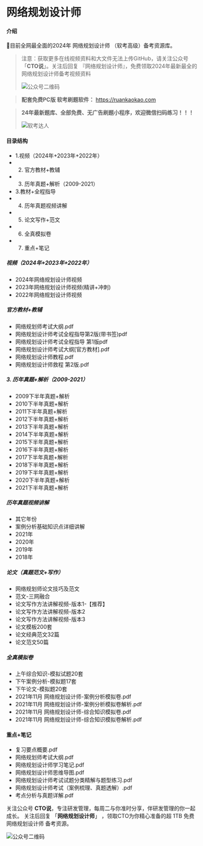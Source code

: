# 网络规划设计师

#### 介绍
💯目前全网最全面的2024年 网络规划设计师 （软考高级）备考资源库。

> 注意：获取更多在线视频资料和大文件无法上传GitHub，请关注公众号「**CTO说**」。关注后回复  『网络规划设计师』，免费领取2024年最新最全的网络规划设计师备考视频资料
>
> ![公众号二维码](https://chaidingoss.oss-cn-hangzhou.aliyuncs.com/qrcode.jpg)

>  **配套免费PC版 软考刷题软件：** 
>  https://ruankaokao.com

> **24年最新题库、全部免费、无广告刷题小程序，欢迎微信扫码练习！！！**
>
> ![软考达人](https://chaidingoss.oss-cn-hangzhou.aliyuncs.com/ruankao/share/%E7%BD%91%E7%BB%9C%E8%A7%84%E5%88%92%E8%AE%BE%E8%AE%A1%E5%B8%88-github.png?x-oss-process=image/resize,w_258,h_258,limit_0)

#### 目录结构
 - 1.视频（2024年+2023年+2022年）
 - 2. 官方教材+教辅
 - 3. 历年真题+解析（2009-2021）
 - 3.教材+全程指导
 - 4. 历年真题视频讲解
 - 5. 论文写作+范文
 - 6. 全真模拟卷
 - 7. 重点+笔记

##### 视频（2024年+2023年+2022年）
 - 2024年网络规划设计师视频
 - 2023年网络规划设计师视频(精讲+冲刺)
 - 2022年网络规划设计师视频
 
   
##### 官方教材+教辅
 - 网络规划师考试大纲.pdf
 - 网络规划设计师考试全程指导第2版(带书签)pdf
 - 网络规划设计师考试全程指导 第1版pdf
 - 网络规划设计师考试大纲[官方教材].pdf
 - 网络规划设计师教程.pdf
 - 网络规划设计师救程 第2版.pdf
 
 
##### 3. 历年真题+解析（2009-2021）
 - 2009下半年真题+解析
 - 2010下半年真题+解析
 - 2011下半年真题+解析
 - 2012下半年真题+解析
 - 2013下半年真题+解析
 - 2014下半年真题+解析
 - 2015下半年真题+解析
 - 2016下半年真题+解析
 - 2017下半年真题+解析
 - 2018下半年真题+解析
 - 2019下半年真题+解析
 - 2020下半年真题+解析
 - 2021下半年真题+解析
 
##### 历年真题视频讲解
 - 其它年份
 - 案例分析基础知识点详细讲解
 - 2021年
 - 2020年
 - 2019年
 - 2018年

##### 论文（真题范文+写作）
 - 网络规划师论文技巧及范文
 - 范文-三网融合
 - 论文写作方法讲解视频-版本1-【推荐】
 - 论文写作方法讲解视频-版本2
 - 论文写作方法讲解视频-版本3
 - 论文模板200套
 - 论文经典范文32篇
 - 论文范文50篇
 
##### 全真模拟卷
 - 上午综合知识-模拟试题20套
 - 下午案例分析-模拟题17套
 - 下午论文-模拟题20套
 - 2021年11月 网络规划设计师-案例分析模拟卷.pdf
 - 2021年11月 网络规划设计师-案例分析模拟卷解析.pdf
 - 2021年11月 网络规划设计师-综合知识模拟卷.pdf
 - 2021年11月 网络规划设计师-综合知识模拟卷解析.pdf
 
#### 重点+笔记
 - 复习要点概要.pdf
 - 网络规划师考试大纲.pdf
 - 网络规划设计师学习笔记.pdf
 - 网络规划设计师思维导图.pdf
 - 网络规划设计师考试试题分类精解与题型练习.pdf
 - 网络规划设计师考试（案例梳理、真题透解）.pdf
 - 考点分析与真题详解.pdf


关注公众号 **CTO说**，专注研发管理，每周二与你准时分享，伴研发管理的你一起成长。
关注后回复 「**网络规划设计师**」 ，领取CTO为你精心准备的超 1TB 免费 网络规划设计师 备考资源。


![公众号二维码](https://cdn-static.uoko.com/qrcode.jpg)

